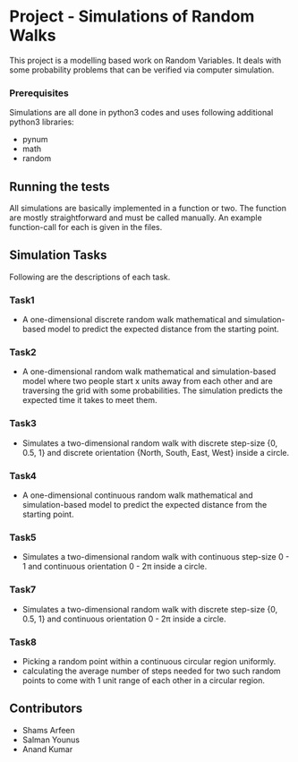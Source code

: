 # Project - Simulations of Random Walks

This project is a modelling based work on Random Variables. It deals with some probability problems that can be verified via computer simulation.

### Prerequisites

Simulations are all done in python3 codes and uses following additional python3 libraries:

* pynum
* math
* random

## Running the tests

All simulations are basically implemented in a function or two. The function are mostly straightforward and must be called manually. An example function-call for each is given in the files.

## Simulation Tasks

Following are the descriptions of each task.

### Task1

* A one-dimensional discrete random walk mathematical and simulation-based model to predict the expected distance from the starting point.

### Task2

* A one-dimensional random walk mathematical and simulation-based model where two people start x units away from each other and are traversing the grid with some probabilities. The simulation predicts the expected time it takes to meet them.

### Task3

* Simulates a two-dimensional random walk with discrete step-size {0, 0.5, 1} and discrete orientation {North, South, East, West} inside a circle.

### Task4

* A one-dimensional continuous random walk mathematical and simulation-based model to predict the expected distance from the starting point.

### Task5

* Simulates a two-dimensional random walk with continuous step-size 0 - 1 and continuous orientation 0 - 2π inside a circle.

### Task7

* Simulates a two-dimensional random walk with discrete step-size {0, 0.5, 1} and continuous orientation 0 - 2π inside a circle.

### Task8

* Picking a random point within a continuous circular region uniformly.
* calculating the average number of steps needed for two such random points to come with 1 unit range of each other in a circular region.

## Contributors

* Shams Arfeen
* Salman Younus
* Anand Kumar
